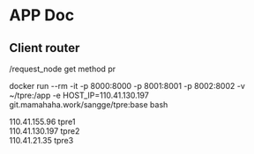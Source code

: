 # APP Doc

## Client router

/request_node
get method
pr  


docker run --rm -it -p 8000:8000 -p 8001:8001 -p 8002:8002 -v ~/tpre:/app -e HOST_IP=110.41.130.197 git.mamahaha.work/sangge/tpre:base bash  

110.41.155.96 tpre1  
110.41.130.197 tpre2  
110.41.21.35 tpre3  